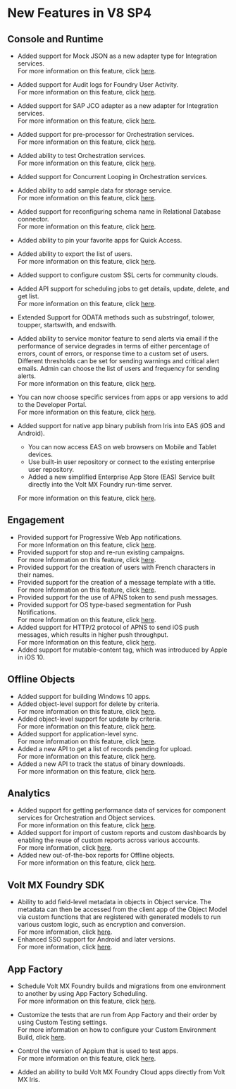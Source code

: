                            

New Features in V8 SP4
======================

Console and Runtime
-------------------

*   Added support for Mock JSON as a new adapter type for Integration services.  
    For more information on this feature, click [here](../../../../Foundry/voltmx_foundry_user_guide/Content/MockData_Adapter.md).
*   Added support for Audit logs for Foundry User Activity.  
    For more information on this feature, click [here](../../../../Foundry/voltmx_foundry_user_guide/Content/Settings_Cloud.md#audit-logs-cloud).
*   Added support for SAP JCO adapter as a new adapter for Integration services.  
    For more information on this feature, click [here](../../../../Foundry/voltmx_foundry_user_guide/Content/SAP_JCO.md).
*   Added support for pre-processor for Orchestration services.  
    For more information on this feature, click [here](../../../../Foundry/voltmx_foundry_user_guide/Content/Orchestration.md#Creating).
*   Added ability to test Orchestration services.  
    For more information on this feature, click [here](../../../../Foundry/voltmx_foundry_user_guide/Content/Test_an_Orechestration_Service_Operation.md).
*   Added support for Concurrent Looping in Orchestration services.
*   Added ability to add sample data for storage service.  
    For more information on this feature, click [here](../../../../Foundry/voltmx_foundry_user_guide/Content/ObjectsServices/Storage_ObjectServices.md).
*   Added support for reconfiguring schema name in Relational Database connector.  
    For more information on this feature, click [here](../../../../Foundry/voltmx_foundry_user_guide/Content/IntegrationReConfig.md#RDBMS).
*   Added ability to pin your favorite apps for Quick Access.
*   Added ability to export the list of users.  
    For more information on this feature, click [here](../../../../Foundry/voltmx_foundry_user_guide/Content/Settings_Cloud.md#export-users-of-account-to-excel-file).
*   Added support to configure custom SSL certs for community clouds.
*   Added API support for scheduling jobs to get details, update, delete, and get list.  
    For more information on this feature, click [here](../../../../Foundry/vmf_integrationservice_admin_console_userguide/Content/Job_Scheduling_APIs.md).
*   Extended Support for ODATA methods such as substringof, tolower, toupper, startswith, and endswith.
*   Added ability to service monitor feature to send alerts via email if the performance of service degrades in terms of either percentage of errors, count of errors, or response time to a custom set of users. Different thresholds can be set for sending warnings and critical alert emails. Admin can choose the list of users and frequency for sending alerts.  
    For more information on this feature, click [here](../../../../Foundry/vmf_integrationservice_admin_console_userguide/Content/Monitoring.md#threshold).
*   You can now choose specific services from apps or app versions to add to the Developer Portal.  
    For more information on this feature, click [here](../../../../Foundry/voltmx_foundry_user_guide/Content/VoltMXDevPortal.md).
*   Added support for native app binary publish from Iris into EAS (iOS and Android).
    
    *   You can now access EAS on web browsers on Mobile and Tablet devices.
    *   Use built-in user repository or connect to the existing enterprise user repository.
    *   Added a new simplified Enterprise App Store (EAS) Service built directly into the Volt MX Foundry run-time server.
    
    For more information on this feature, click [here](../../../../Foundry/voltmx_foundry_user_guide/Content/EnterpriseAppStore.md).

Engagement
----------

*   Provided support for Progressive Web App notifications.  
    For more Information on this feature, click [here](../../../../Foundry/vms_console_user_guide/Content/Apps/Web.md).
*   Provided support for stop and re-run existing campaigns.  
    For more Information on this feature, click [here](../../../../Foundry/vms_console_user_guide/Content/Campaigns/Restarting_a_Campaign.md).
*   Provided support for the creation of users with French characters in their names.
*   Provided support for the creation of a message template with a title.  
    For more Information on this feature, click [here](../../../../Foundry/vms_console_user_guide/Content/Message_Template/Adding_Message_Templates.md).
*   Provided support for the use of APNS token to send push messages.
*   Provided support for OS type-based segmentation for Push Notifications.  
    For more Information on this feature, click [here](../../../../Foundry/vms_console_user_guide/Content/Segments/Adding_a_Segment.md).
*   Added support for HTTP/2 protocol of APNS to send iOS push messages, which results in higher push throughput.  
    For more Information on this feature, click [here](../../../../Foundry/vms_console_user_guide/Content/Apps/Apple.md).
*   Added support for mutable-content tag, which was introduced by Apple in iOS 10.

Offline Objects
---------------

*   Added support for building Windows 10 apps.
*   Added object-level support for delete by criteria.  
    For more information on this feature, click [here](../../../../Foundry/offline_objectsapi_reference_guide/Content/ObjectDelete.md).
*   Added object-level support for update by criteria.  
    For more information on this feature, click [here](../../../../Foundry/offline_objectsapi_reference_guide/Content/ObjectUpdate.md).
*   Added support for application-level sync.  
    For more information on this feature, click [here](../../../../Foundry/offline_objectsapi_reference_guide/Content/OfflineObjectstartSync.md).
*   Added a new API to get a list of records pending for upload.  
    For more information on this feature, click [here](../../../../Foundry/offline_objectsapi_reference_guide/Content/ObjectgetPendingRecordsForUpload.md).
*   Added a new API to track the status of binary downloads.  
    For more information on this feature, click [here](../../../../Foundry/offline_objectsapi_reference_guide/Content/ObjectgetBinaryStatus.md).

Analytics
---------

*   Added support for getting performance data of services for component services for Orchestration and Object services.  
    For more information on this feature, click [here](../../../../Foundry/standard_metrics_reports_guide/Content/standard_metrics_reports_guide.md).
*   Added support for import of custom reports and custom dashboards by enabling the reuse of custom reports across various accounts.  
    For more information, click [here](../../../../Foundry/voltmx_foundry_user_guide/Content/Export_Import_Custom_Reports_Dashboards_MFCLI.md).
*   Added new out-of-the-box reports for Offline objects.  
    For more information on this feature, click [here](../../../../Foundry/standard_metrics_reports_guide/Content/Offline_Objects_Reports.md).

Volt MX  Foundry SDK
---------------

*   Ability to add field-level metadata in objects in Object service. The metadata can then be accessed from the client app of the Object Model via custom functions that are registered with generated models to run various custom logic, such as encryption and conversion.  
    For more information, click [here](../../../../Foundry/voltmx_foundry_user_guide/Content/DataEncryptionObjects.md).
*   Enhanced SSO support for Android and later versions.  
    For more information, click [here](../../../../Foundry/voltmx_foundry_user_guide/Content/Application_SSO.md#SSO_Permsns).

App Factory
-----------

*   Schedule Volt MX Foundry builds and migrations from one environment to another by using App Factory Scheduling.  
    For more information on this feature, click [here](../../../../Foundry/voltmx_appfactory_user_guide/Content/VoltMXFoundryTriggers.md).  
    
*   Customize the tests that are run from App Factory and their order by using Custom Testing settings.  
    For more information on how to configure your Custom Environment Build, click [here](../../../../Foundry/voltmx_appfactory_user_guide/Content/CustomTestEnvRun_RawMode.md).
*   Control the version of Appium that is used to test apps.  
    For more information on this feature, click [here](../../../../Foundry/voltmx_appfactory_user_guide/Content/Configuration.md#Appium).  
    
*   Added an ability to build Volt MX Foundry Cloud apps directly from Volt MX Iris.
